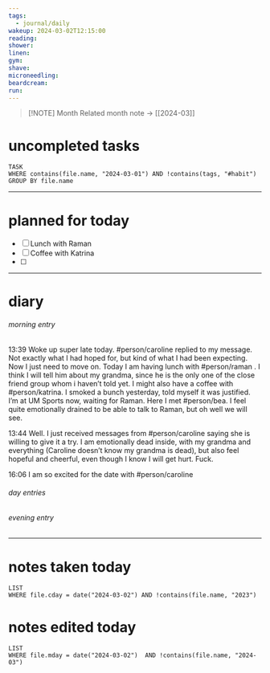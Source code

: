 ```yaml
---
tags:
  - journal/daily
wakeup: 2024-03-02T12:15:00
reading: 
shower: 
linen: 
gym: 
shave: 
microneedling: 
beardcream: 
run:
---
```


>[!NOTE] Month
>Related month note → [[2024-03]]

# uncompleted tasks
```dataview
TASK
WHERE contains(file.name, "2024-03-01") AND !contains(tags, "#habit")
GROUP BY file.name
```
- - - 

# planned for today
- [ ] Lunch with Raman
- [ ] Coffee with Katrina
- [ ] 

- - - 
# diary
###### morning entry
13:39 Woke up super late today. #person/caroline replied to my message. Not exactly what I had hoped for, but kind of what I had been expecting. Now I just need to move on. Today I am having lunch with #person/raman . I think I will tell him about my grandma, since he is the only one of the close friend group whom i haven’t told yet. I might also have a coffee with #person/katrina. I smoked a bunch yesterday, told myself it was justified. I’m at UM Sports now, waiting for Raman. Here I met #person/bea. I feel quite emotionally drained to be able to talk to Raman, but oh well we will see. 

13:44 Well. I just received messages from #person/caroline saying she is willing to give it a try. I am emotionally dead inside, with my grandma and everything (Caroline doesn’t know my grandma is dead), but also feel hopeful and cheerful, even though I know I will get hurt. Fuck.

16:06 I am so excited for the date with #person/caroline 

###### day entries

###### evening entry


- - -

# notes taken today
```dataview
LIST
WHERE file.cday = date("2024-03-02") AND !contains(file.name, "2023")
```

# notes edited today
```dataview
LIST
WHERE file.mday = date("2024-03-02")  AND !contains(file.name, "2024-03")
```